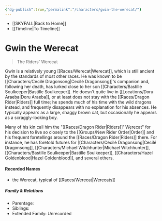 ```yaml
---
{"dg-publish":true,"permalink":"/characters/gwin-the-werecat/"}
---
```


- [[SKYFALL\|Back to Home]]
- [[Timeline\|To Timeline]]

# Gwin the Werecat
>The Riders' Werecat

Gwin is a relatively young [[Races/Werecat\|Werecat]], which is still ancient by the standards of most other races. He was known to be [[Characters/Cecilé Dragonsong\|Cecilé Dragonsong]]'s companion and, following her death, has lurked close to her son [[Characters/Bastille Soulkeeper\|Bastille Soulkeeper]]. He doesn't quite live in [[Locations/Doru Araeba\|Doru Araeba]], or at least does not stay with the [[Races/Dragon Rider\|Riders]] full time; he spends much of his time with the wild dragons instead, and frequently disappears with no explanation for his absences. He typically appears as a large, shaggy brown cat, but occasionally he appears as a scraggly-looking boy. 

Many of his kin call him the "[[Races/Dragon Rider\|Riders]]' Werecat" for his decision to live so closely to the [[Groups/New Rider Order\|Order]] and his frequent foretellings around the [[Races/Dragon Rider\|Riders]] there. For instance, he has foretold futures for [[Characters/Cecilé Dragonsong\|Cecilé Dragonsong]], [[Characters/Michael Witchhunter\|Michael Witchhunter]], [[Characters/Bastille Soulkeeper\|Bastille Soulkeeper]], [[Characters/Hazel Goldenblood\|Hazel Goldenblood]], and several others. 

#### Recorded Names
- the Werecat, typical of [[Races/Werecat\|Werecats]]

##### Family & Relations
- Parentage: 
- Siblings: 
- Extended Family: Unrecorded